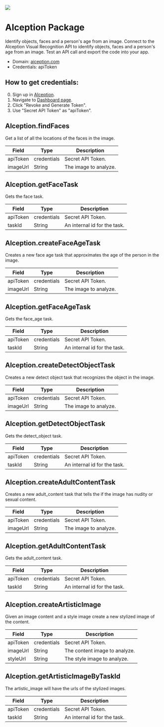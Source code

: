 [![](https://scdn.rapidapi.com/RapidAPI_banner.png)](https://rapidapi.com/package/AIception/functions?utm_source=RapidAPIGitHub_AIceptionFunctions&utm_medium=button&utm_content=RapidAPI_GitHub)

# AIception Package
Identify objects, faces and a person's age from an image. Connect to the AIception Visual Recognition API to identify objects, faces and a person's age from an image. Test an API call and export the code into your app.
* Domain: [aiception.com](https://aiception.com/)
* Credentials: apiToken

## How to get credentials: 
0. Sign up in [AIception](https://aiception.com#section-signup).
1. Navigate to [Dashboard page](https://aiception.com/dashboard).
2. Click "Revoke and Generate Token".
3. Use "Secret API Token" as "apiToken".

## AIception.findFaces
Get a list of all the locations of the faces in the image.

| Field   | Type       | Description
|---------|------------|----------
| apiToken| credentials| Secret API Token.
| imageUrl| String     | The image to analyze.

## AIception.getFaceTask
Gets the face task.

| Field   | Type       | Description
|---------|------------|----------
| apiToken| credentials| Secret API Token.
| taskId  | String     | An internal id for the task.

## AIception.createFaceAgeTask
Creates a new face age task that approximates the age of the person in the image.

| Field   | Type       | Description
|---------|------------|----------
| apiToken| credentials| Secret API Token.
| imageUrl| String     | The image to analyze.

## AIception.getFaceAgeTask
Gets the face_age task.

| Field   | Type       | Description
|---------|------------|----------
| apiToken| credentials| Secret API Token.
| taskId  | String     | An internal id for the task.

## AIception.createDetectObjectTask
Creates a new detect object task that recognizes the object in the image.

| Field   | Type       | Description
|---------|------------|----------
| apiToken| credentials| Secret API Token.
| imageUrl| String     | The image to analyze.

## AIception.getDetectObjectTask
Gets the detect_object task.

| Field   | Type       | Description
|---------|------------|----------
| apiToken| credentials| Secret API Token.
| taskId  | String     | An internal id for the task.

## AIception.createAdultContentTask
Creates a new adult_content task that tells the if the image has nudity or sexual content.

| Field   | Type       | Description
|---------|------------|----------
| apiToken| credentials| Secret API Token.
| imageUrl| String     | The image to analyze.

## AIception.getAdultContentTask
Gets the adult_content task.

| Field   | Type       | Description
|---------|------------|----------
| apiToken| credentials| Secret API Token.
| taskId  | String     | An internal id for the task.

## AIception.createArtisticImage
Given an image content and a style image create a new stylized image of the content.

| Field   | Type       | Description
|---------|------------|----------
| apiToken| credentials| Secret API Token.
| imageUrl| String     | The content image to analyze.
| styleUrl| String     | The style image to analyze.

## AIception.getArtisticImageByTaskId
The artistic_image will have the urls of the stylized images.

| Field   | Type       | Description
|---------|------------|----------
| apiToken| credentials| Secret API Token.
| taskId  | String     | An internal id for the task.

